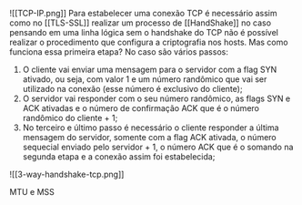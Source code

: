![[TCP-IP.png]]
Para estabelecer uma conexão TCP é necessário assim como no [[TLS-SSL]] realizar um processo de [[HandShake]] no caso pensando em uma linha lógica sem o handshake do TCP não é possível realizar o procedimento que configura a criptografia nos hosts. Mas como funciona essa primeira etapa? No caso são vários passos: 
1. O cliente vai enviar uma mensagem para o servidor com a flag SYN ativado, ou seja, com valor 1 e um número randômico que vai ser utilizado na conexão (esse número é exclusivo do cliente); 
2. O servidor vai responder com o seu número randômico, as flags SYN e ACK ativadas e o número de confirmação ACK que é o número randômico do cliente + 1;
3. No terceiro e último passo é necessário o cliente responder a última mensagem do servidor, somente com a flag ACK ativada, o número sequecial enviado pelo servidor + 1, o número ACK que é o somando na segunda etapa e a conexão assim foi estabelecida; 

![[3-way-handshake-tcp.png]]

MTU e MSS